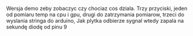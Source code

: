 Wersja demo zeby zobaczyc czy chociaz cos dziala. Trzy przyciski, jeden od pomiaru temp na cpu i gpu, drugi do zatrzymania pomiarow, trzeci do wyslania 
stringa do arduino, Jak plytka odbierze sygnal wtedy zapala na sekundę diodę od pinu 9